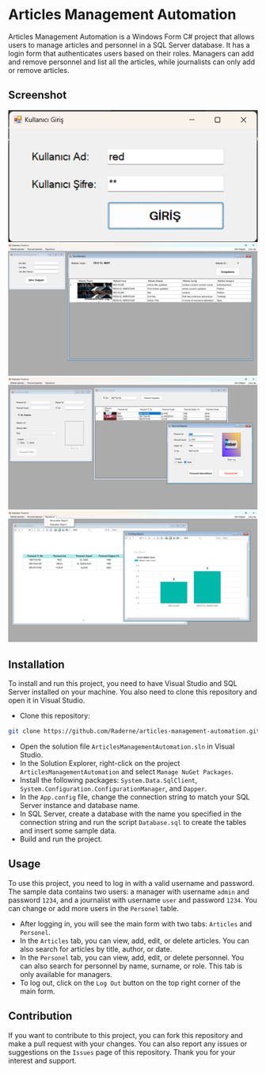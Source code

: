# Articles Management Automation

Articles Management Automation is a Windows Form C# project that allows users to manage articles and personnel in a SQL Server database. It has a login form that authenticates users based on their roles. Managers can add and remove personnel and list all the articles, while journalists can only add or remove articles.

## Screenshot
![Screenshot 1](screenshots/Screenshot1.png)
![Screenshot 2](screenshots/Screenshot2.png)
![Screenshot 3](screenshots/Screenshot3.png)
![Screenshot 4](screenshots/Screenshot4.png)

## Installation

To install and run this project, you need to have Visual Studio and SQL Server installed on your machine. You also need to clone this repository and open it in Visual Studio.

- Clone this repository:

```bash
git clone https://github.com/Raderne/articles-management-automation.git
```

- Open the solution file `ArticlesManagementAutomation.sln` in Visual Studio.
- In the Solution Explorer, right-click on the project `ArticlesManagementAutomation` and select `Manage NuGet Packages`.
- Install the following packages: `System.Data.SqlClient`, `System.Configuration.ConfigurationManager`, and `Dapper`.
- In the `App.config` file, change the connection string to match your SQL Server instance and database name.
- In SQL Server, create a database with the name you specified in the connection string and run the script `Database.sql` to create the tables and insert some sample data.
- Build and run the project.

## Usage

To use this project, you need to log in with a valid username and password. The sample data contains two users: a manager with username `admin` and password `1234`, and a journalist with username `user` and password `1234`. You can change or add more users in the `Personel` table.

- After logging in, you will see the main form with two tabs: `Articles` and `Personel`.
- In the `Articles` tab, you can view, add, edit, or delete articles. You can also search for articles by title, author, or date.
- In the `Personel` tab, you can view, add, edit, or delete personnel. You can also search for personnel by name, surname, or role. This tab is only available for managers.
- To log out, click on the `Log Out` button on the top right corner of the main form.

## Contribution

If you want to contribute to this project, you can fork this repository and make a pull request with your changes. You can also report any issues or suggestions on the `Issues` page of this repository. Thank you for your interest and support.
